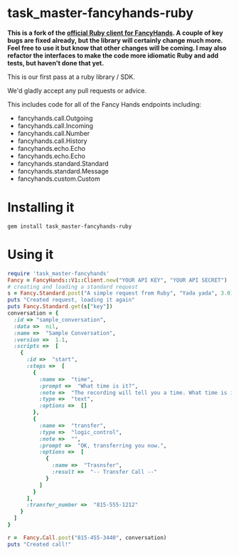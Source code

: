 # task_master-fancyhands-ruby

**This is a fork of the [official Ruby client for FancyHands](https://github.com/fancyhands/fancyhands-ruby). A couple of key bugs are fixed already, but the library will certainly change much more. Feel free to use it but know that other changes will be coming. I may also refactor the interfaces to make the code more idiomatic Ruby and add tests, but haven't done that yet.**

This is our first pass at a ruby library / SDK.

We'd gladly accept any pull requests or advice.

This includes code for all of the Fancy Hands endpoints including:
 - fancyhands.call.Outgoing
 - fancyhands.call.Incoming
 - fancyhands.call.Number
 - fancyhands.call.History
 - fancyhands.echo.Echo
 - fancyhands.echo.Echo
 - fancyhands.standard.Standard
 - fancyhands.standard.Message
 - fancyhands.custom.Custom


# Installing it

`gem install task_master-fancyhands-ruby`

# Using it

```ruby
require 'task_master-fancyhands'
Fancy = FancyHands::V1::Client.new("YOUR API KEY", "YOUR API SECRET")
# creating and loading a standard request
s = Fancy.Standard.post("A simple request from Ruby", "Yada yada", 3.0)
puts "Created request, loading it again"
puts Fancy.Standard.get(s["key"])
conversation = {
  :id => "sample_conversation",
  :data =>  nil,
  :name =>  "Sample Conversation",
  :version =>  1.1,
  :scripts =>  [
    {
      :id =>  "start",
      :steps =>  [
        {
          :name =>  "time",
          :prompt =>  "What time is it?",
          :note =>  "The recording will tell you a time. What time is it?",
          :type =>  "text",
          :options =>  []
        },
        {
          :name =>  "transfer",
          :type =>  "logic_control",
          :note =>  "",
          :prompt =>  "OK, transferring you now.",
          :options =>  [
            {
              :name =>  "Trasnsfer",
              :result =>  "-- Transfer Call --"
            }
          ]
        }
      ],
      :transfer_number =>  "815-555-1212"
    }
  ]
}

r =  Fancy.Call.post("815-455-3440", conversation)
puts "Created call!"
```
